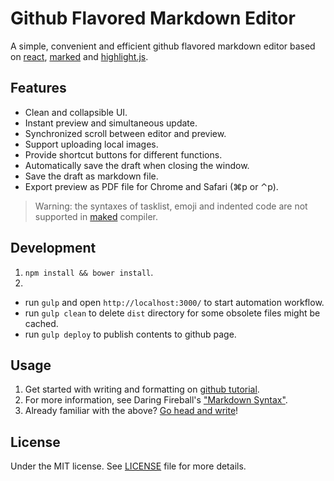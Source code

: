 # Github Flavored Markdown Editor
A simple, convenient and efficient github flavored markdown editor based on [react](https://github.com/facebook/react), [marked](https://github.com/chjj/marked) and [highlight.js](https://github.com/isagalaev/highlight.js).

## Features
* Clean and collapsible UI.
* Instant preview and simultaneous update.
* Synchronized scroll between editor and preview.
* Support uploading local images.
* Provide shortcut buttons for different functions.
* Automatically save the draft when closing the window.
* Save the draft as markdown file.
* Export preview as PDF file for Chrome and Safari (⌘p or ⌃p).

> Warning: the syntaxes of tasklist, emoji and indented code are not supported in [maked](https://github.com/chjj/marked) compiler.

## Development
1. `npm install && bower install`.
2. 
  - run `gulp` and open `http://localhost:3000/` to start automation workflow.
  - run `gulp clean` to delete `dist` directory for some obsolete files might be cached.
  - run `gulp deploy` to publish contents to github page.

## Usage
1. Get started with writing and formatting on [github tutorial](https://help.github.com/categories/writing-on-github/).
2. For more information, see Daring Fireball's ["Markdown Syntax"](https://daringfireball.net/projects/markdown/syntax).
3. Already familiar with the above? [Go head and write](http://xiaoyanhao.github.io/markdown-editor/)!

## License
Under the MIT license. See [LICENSE](https://github.com/xiaoyanhao/markdown-editor/blob/master/LICENSE) file for more details.

